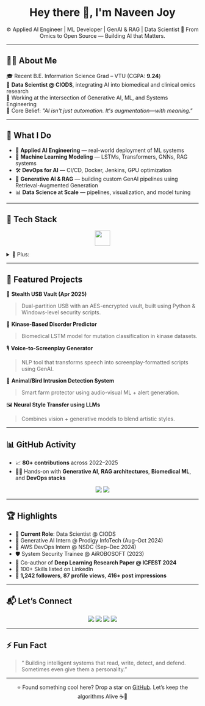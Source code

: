 <h1 align="center">Hey there 👋, I'm Naveen Joy</h1>
<p align="center">
  ⚙️ Applied AI Engineer | ML Developer | GenAI & RAG | Data Scientist  
  🧠 From Omics to Open Source — Building AI that Matters.
</p>

---

## 👨‍🔬 About Me

🎓 Recent B.E. Information Science Grad – VTU (CGPA: **9.24**)  
🏥 **Data Scientist @ CIODS**, integrating AI into biomedical and clinical omics research  
🧠 Working at the intersection of Generative AI, ML, and Systems Engineering  
🚀 Core Belief: *"AI isn't just automation. It's augmentation—with meaning."*

---

## 💼 What I Do

- 🧠 **Applied AI Engineering** — real-world deployment of ML systems  
- 🧩 **Machine Learning Modeling** — LSTMs, Transformers, GNNs, RAG systems  
- 🛠️ **DevOps for AI** — CI/CD, Docker, Jenkins, GPU optimization  
- 🧬 **Generative AI & RAG** — building custom GenAI pipelines using Retrieval-Augmented Generation  
- 📊 **Data Science at Scale** — pipelines, visualization, and model tuning

---

## 🔧 Tech Stack

<p align="center">
  <img src="https://skillicons.dev/icons?i=python,tensorflow,pytorch,docker,linux,git,fastapi,flask,streamlit,bash,vscode,cpp,java" height="40"/>
</p>

<details>
  <summary>📌 Plus:</summary>

  - ✨ HuggingFace Transformers, LangChain, OpenAI API  
  - 🔐 AES encryption, InfoSec basics  
  - 📈 Data visualization – Seaborn, Matplotlib  
  - 🌐 Web: Flask, FastAPI, Streamlit, REST  
  - ☁️ AWS (DevOps Intern @ NSDC)
</details>

---

## 🧪 Featured Projects

🔐 **Stealth USB Vault (Apr 2025)**  
> Dual-partition USB with an AES-encrypted vault, built using Python & Windows-level security scripts.

🧬 **Kinase-Based Disorder Predictor**  
> Biomedical LSTM model for mutation classification in kinase datasets.

🎙️ **Voice-to-Screenplay Generator**  
> NLP tool that transforms speech into screenplay-formatted scripts using GenAI.

📡 **Animal/Bird Intrusion Detection System**  
> Smart farm protector using audio-visual ML + alert generation.

🖼️ **Neural Style Transfer using LLMs**  
> Combines vision + generative models to blend artistic styles.

---

## 📊 GitHub Activity

- 📈 **80+ contributions** across 2022–2025  
- 🧑‍💻 Hands-on with **Generative AI**, **RAG architectures**, **Biomedical ML**, and **DevOps stacks**

<p align="center">
  <img src="https://github-profile-summary-cards.vercel.app/api/cards/profile-details?username=naveeen-engineering&theme=github_dark" />
  <img src="https://github-profile-summary-cards.vercel.app/api/cards/repos-per-language?username=naveeen-engineering&theme=github_dark" />
</p>

---

## 🏆 Highlights

- 📌 **Current Role**: Data Scientist @ CIODS  
- 🏁 Generative AI Intern @ Prodigy InfoTech (Aug–Oct 2024)  
- 🔧 AWS DevOps Intern @ NSDC (Sep–Dec 2024)  
- 🛡️ System Security Trainee @ AiROBOSOFT (2023)  
- 🧪 Co-author of **Deep Learning Research Paper @ ICFEST 2024**  
- 🧠 100+ Skills listed on LinkedIn  
- 👀 **1,242 followers**, **87 profile views**, **416+ post impressions**  

---

## 📬 Let’s Connect

<p align="center">
  <a href="mailto:naveenjvl18@gmail.com"><img src="https://img.shields.io/badge/Email-D14836?style=for-the-badge&logo=gmail&logoColor=white"/></a>
  <a href="https://www.linkedin.com/in/naveen-joy-/"><img src="https://img.shields.io/badge/LinkedIn-0077B5?style=for-the-badge&logo=linkedin&logoColor=white"/></a>
  <a href="https://github.com/naveen-joy-18"><img src="https://img.shields.io/badge/GitHub-black?style=for-the-badge&logo=github&logoColor=white"/></a>
  <a href="https://wa.me/919483985321"><img src="https://img.shields.io/badge/WhatsApp-25D366?style=for-the-badge&logo=whatsapp&logoColor=white"/></a>
</p>

---

## ⚡ Fun Fact

> “ Building intelligent systems that read, write, detect, and defend. Sometimes even give them a personality.”

---

<p align="center">
  ⭐ Found something cool here? Drop a star on <a href="https://github.com/naveen-joy-18">GitHub</a>.  
  Let’s keep the algorithms Alive ☕🚀
</p>
